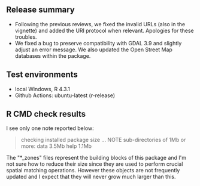 ## Release summary

- Following the previous reviews, we fixed the invalid URLs (also in the vignette) and added the URI protocol when relevant. Apologies for these troubles.  
- We fixed a bug to preserve compatibility with GDAL 3.9 and slightly adjust an error message. We also updated the Open Street Map databases within the package. 

## Test environments

- local Windows, R 4.3.1
- Github Actions: ubuntu-latest (r-release)

## R CMD check results

I see only one note reported below:  

> checking installed package size ... NOTE
  sub-directories of 1Mb or more:
    data   3.5Mb
    help   1.1Mb

The "*_zones" files represent the building blocks of this package and I'm not sure how to reduce their size since they are used to perform crucial spatial matching operations. However these objects are not frequently updated and I expect that they will never grow much larger than this. 
